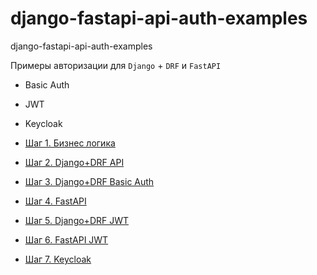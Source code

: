 # django-fastapi-api-auth-examples
django-fastapi-api-auth-examples

Примеры авторизации для `Django` + `DRF` и `FastAPI`

- Basic Auth
- JWT
- Keycloak

- [Шаг 1. Бизнес логика](https://github.com/DanteOnline/django-fastapi-api-auth-examples/tree/step1_main_logic)
- [Шаг 2. Django+DRF API](https://github.com/DanteOnline/django-fastapi-api-auth-examples/tree/step2_django_drf)
- [Шаг 3. Django+DRF Basic Auth](https://github.com/DanteOnline/django-fastapi-api-auth-examples/tree/step3_drf_base_auth)
- [Шаг 4. FastAPI](https://github.com/DanteOnline/django-fastapi-api-auth-examples/tree/step4_fast_api)
- [Шаг 5. Django+DRF JWT](https://github.com/DanteOnline/django-fastapi-api-auth-examples/tree/step5_drf_jwt)
- [Шаг 6. FastAPI JWT](https://github.com/DanteOnline/django-fastapi-api-auth-examples/tree/step6_fastapi_jwt)
- [Шаг 7. Keycloak](https://github.com/DanteOnline/django-fastapi-api-auth-examples/tree/step7_keycloak)
